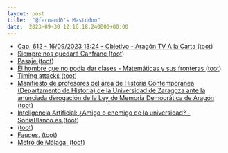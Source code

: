 ```yaml
---
layout: post
title:  "@fernand0's Mastodon"
date:  2023-09-30 12:16:18.240000+00:00
---
```

*  [Cap. 612 - 16/09/2023 13:24 - Objetivo - Aragón TV A la Carta ](https://alacarta.aragontelevision.es/programas/objetivo/cap-612-16092023-132) ([toot](https://mastodon.social/@fernand0/111154048417129204))
*  [Siempre nos quedará Canfranc ](https://www.jotdown.es/2023/09/siempre-nos-quedara-canfranc) ([toot](https://mastodon.social/@fernand0/111153881579032248))
*  [Pasaje ](https://www.flickr.com/photos/fernand0/53207496563) ([toot](https://mastodon.social/@fernand0/111153617284219226))
*  [El hombre que no podía dar clases - Matemáticas y sus fronteras ](https://www.madrimasd.org/blogs/matematicas/2023/09/13/15036) ([toot](https://mastodon.social/@fernand0/111153534649596442))
*  [Timing attacks ](https://www.johndcook.com/blog/2023/09/15/timing-attacks) ([toot](https://mastodon.social/@fernand0/111153462356586814))
*  [Manifiesto de profesores del área de Historia Contemporánea (Departamento de Historia) de la Universidad de Zaragoza ante la anunciada derogación de la Ley de Memoria Democrática de Aragón   ](https://www.unizar.es/actualidad/vernoticia_ng.php?id=75247) ([toot](https://mastodon.social/@fernand0/111153073611793981))
*  [Inteligencia Artificial: ¿Amigo o enemigo de la universidad? - SoniaBlanco.es ](https://soniablanco.es/2023/09/inteligencia-artificial-amigo-o-enemigo-de-la-universidad) ([toot](https://mastodon.social/@fernand0/111152916100387714))
*  [ ](https://jvm.social/@jorge) ([toot](https://mastodon.social/@fernand0/111149916209198715))
*  [Fauces. ](https://avecesunafoto.wordpress.com/2023/09/29/fauces) ([toot](https://mastodon.social/@fernand0/111149693071996753))
*  [Metro de Málaga. ](https://avecesunafoto.wordpress.com/2023/09/28/metro-de-malaga) ([toot](https://mastodon.social/@fernand0/111149673400743715))
